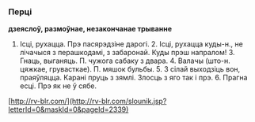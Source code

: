 ### Перці
**дзеяслоў, размоўнае, незакончанае трыванне**

1. Ісці, рухацца. Прэ пасярэдзіне дарогі. 2. Ісці, рухацца куды-н., не лічачыся з перашкодамі, з забаронай. Куды прэш напралом! 3. Гнаць, выганяць. П. чужога сабаку з двара. 4. Валачы (што-н. цяжкае, грувасткае). П. мяшок бульбы. 5. З сілай выходзіць вон, праяўляцца. Карані пруць з зямлі. Злосць з яго так і прэ. 6. Прагна есці. Прэ як не ў сябе.

<a rel="author">[http://rv-blr.com/](http://rv-blr.com/slounik.jsp?letterId=0&maskId=0&pageId=2339)</a>
